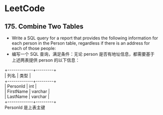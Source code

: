 ﻿# LeetCode
## 175. Combine Two Tables
- Write a SQL query for a report that provides the following information for each person in the Person table, regardless if there is an address for each of those people:  
- 编写一个 SQL 查询，满足条件：无论 person 是否有地址信息，都需要基于上述两表提供 person 的以下信息：

+-------------+---------+  
| 列名         | 类型     |  
+-------------+---------+  
| PersonId    | int     |  
| FirstName   | varchar |  
| LastName    | varchar |  
+-------------+---------+  
PersonId 是上表主键


